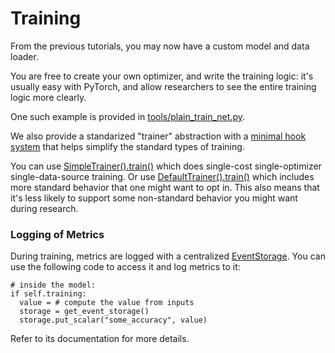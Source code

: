 # Training

From the previous tutorials, you may now have a custom model and data loader.

You are free to create your own optimizer, and write the training logic: it's
usually easy with PyTorch, and allow researchers to see the entire training
logic more clearly.

One such example is provided in [tools/plain_train_net.py](../../tools/plain_train_net.py).

We also provide a standarized "trainer" abstraction with a
[minimal hook system](../modules/engine.html#cvpods.engine.HookBase)
that helps simplify the standard types of training.

You can use 
[SimpleTrainer().train()](../modules/engine.html#cvpods.engine.SimpleTrainer)
which does single-cost single-optimizer single-data-source training.
Or use [DefaultTrainer().train()](../modules/engine.html#cvpods.engine.defaults.DefaultTrainer)
which includes more standard behavior that one might want to opt in.
This also means that it's less likely to support some non-standard behavior
you might want during research.


### Logging of Metrics

During training, metrics are logged with a centralized [EventStorage](../modules/utils.html#cvpods.utils.writer.events.EventStorage).
You can use the following code to access it and log metrics to it:
```
# inside the model:
if self.training:
  value = # compute the value from inputs
  storage = get_event_storage()
  storage.put_scalar("some_accuracy", value)
```

Refer to its documentation for more details.

